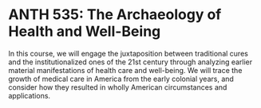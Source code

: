 # ANTH 535: The Archaeology of Health and Well-Being

In this course, we will engage the juxtaposition between traditional cures and the institutionalized ones of the 21st century through analyzing earlier material manifestations of health care and well-being. We will trace the growth of medical care in America from the early colonial years, and consider how they resulted in wholly American circumstances and applications.